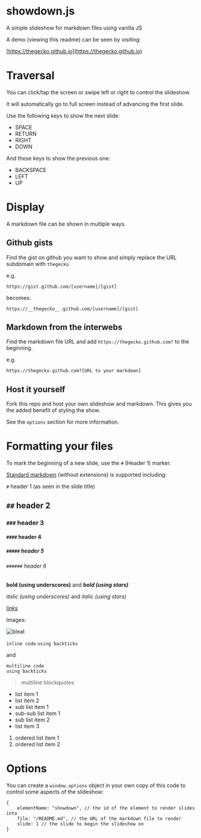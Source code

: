 # showdown.js

A simple slideshow for markdown files using vanilla JS

A demo (viewing this readme) can be seen by visiting:

[https://thegecko.github.io](https://thegecko.github.io)

# Traversal

You can click/tap the screen or swipe left or right to control the slideshow.

It will automatically go to full screen instead of advancing the first slide.

Use the following keys to show the next slide:
* SPACE
* RETURN
* RIGHT
* DOWN

And these keys to show the previous one:
* BACKSPACE
* LEFT
* UP

# Display

A markdown file can be shown in multiple ways.

## Github gists

Find the gist on github you want to show and simply replace the URL subdomain with `thegecko`

e.g.

```
https://gist.github.com/[username]/[gist]
```

becomes:

```
https://__thegecko__.github.com/[username]/[gist]
```

## Markdown from the interwebs

Find the markdown file URL and add `https://thegecko.github.com?` to the beginning.

e.g.

```
https://thegecko.github.com?[URL to your markdown]
```

## Host it yourself

Fork this repo and host your own slideshow and markdown. This gives you the added benefit of styling the show.

See the `options` section for more information.

# Formatting your files

To mark the beginning of a new slide, use the `#` (Header 1) marker.

[Standard markdown](https://en.wikipedia.org/wiki/Markdown) (without extensions) is supported including:

`#` header 1 (as seen in the slide title)
## `##` header 2
### `###` header 3
#### `####` header 4
##### `#####` header 5
###### `######` header 6

__bold (using underscores)__ and ***bold (using stars)***

_italic (using underscores)_ and *italic (using stars)*

[links](http://thegecko.org)

Images:

![bleat](https://thegecko.github.io/bleat/images/bleat.png)

`inline code` ```using backticks```

and

```
multiline code
using backticks
```

> multiline
> blockquotes

* list item 1
* list item 2
 * sub list item 1
  * sub-sub list item 1
 * sub list item 2
* list item 3
 1. ordered list item 1
 2. ordered list item 2

# Options

You can create a `window.options` object in your own copy of this code to control some aspects of the slideshow:

```
{
    elementName: "showdown", // the id of the element to render slides into
    file: "/README.md", // the URL of the markdown file to render
    slide: 1 // the slide to begin the slideshow on
}
```